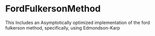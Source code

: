 # FordFulkersonMethod
This Includes an Asymptotically optimized implementation of the ford fulkerson method, specifically, using Edmondson-Karp
